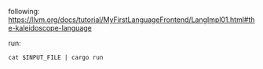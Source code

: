 following: https://llvm.org/docs/tutorial/MyFirstLanguageFrontend/LangImpl01.html#the-kaleidoscope-language

run:

`cat $INPUT_FILE | cargo run`
